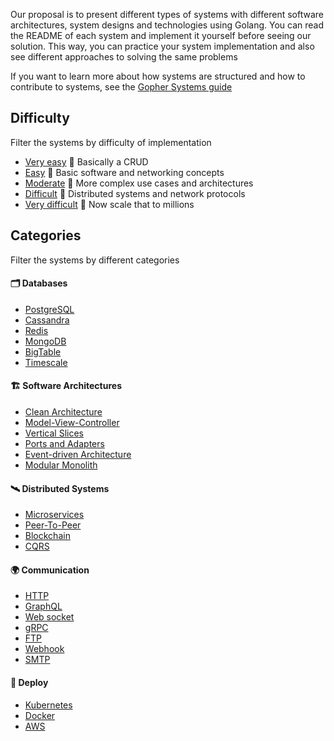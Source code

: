 Our proposal is to present different types of systems with different software architectures, system designs and technologies using Golang.
You can read the README of each system and implement it yourself before seeing our solution. This way, you can practice your system implementation
and also see different approaches to solving the same problems

If you want to learn more about how systems are structured and how to contribute to systems, see the [Gopher Systems guide]()

## Difficulty

Filter the systems by difficulty of implementation

- [Very easy]() 🦎 Basically a CRUD
- [Easy]() 🐢 Basic software and networking concepts
- [Moderate]() 🐸 More complex use cases and architectures
- [Difficult]() 🐊 Distributed systems and network protocols
- [Very difficult]() 🦖 Now scale that to millions

## Categories

Filter the systems by different categories

#### 🗂️ Databases

- [PostgreSQL]()
- [Cassandra]()
- [Redis]()
- [MongoDB]()
- [BigTable]()
- [Timescale]()

#### 🏗️ Software Architectures

- [Clean Architecture]()
- [Model-View-Controller]()
- [Vertical Slices]()
- [Ports and Adapters]()
- [Event-driven Architecture]()
- [Modular Monolith]()

#### 🛰️ Distributed Systems

- [Microservices]()
- [Peer-To-Peer]()
- [Blockchain]()
- [CQRS]()

#### 🌍 Communication

- [HTTP]()
- [GraphQL]()
- [Web socket]()
- [gRPC]()
- [FTP]()
- [Webhook]()
- [SMTP]()

#### 🚀 Deploy

- [Kubernetes]()
- [Docker]()
- [AWS]()
